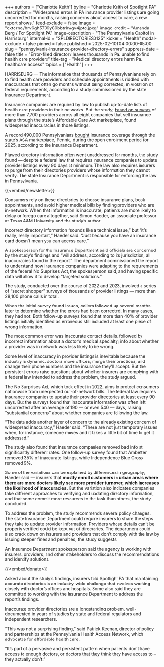+++
authors = ["Charlotte Keith"]
byline = "Charlotte Keith of Spotlight PA"
description = "Widespread errors in PA insurance provider listings are going uncorrected for months, raising concerns about access to care, a new report shows."
feed-exclude = false
image = "external/hrv6gh5799y89bbtrkwgv4jptc.jpeg"
image-credit = "Amanda Berg / For Spotlight PA"
image-description = "The Pennsylvania Capitol in Harrisburg"
internal-id = "SPLDIRECTORIES0125"
kicker = "Health"
modal-exclude = false
pinned = false
published = 2025-02-10T04:00:00-05:00
slug = "pennsylvania-insurance-provider-directory-errors"
suppress-date = false
title = "Error-filled directory leaves thousands in Pa. unable to find health care providers"
title-tag = "Medical directory errors harm Pa. healthcare access"
topics = ["Health"]
+++

HARRISBURG — The information that thousands of Pennsylvanians rely on to find health care providers and schedule appointments is riddled with inaccuracies that often go months without being corrected, in violation of federal requirements, according to a study commissioned by the state Insurance Department.

Insurance companies are required by law to publish up-to-date lists of health care providers in their networks. But the study, <a href="https://www.pa.gov/content/dam/copapwp-pagov/en/insurance/documents/public-hearings-outreach-spcl-proj/network-adequacy/provider-directory-inaccuracies-report-extended.pdf">based on surveys</a> of more than 7,700 providers across all eight companies that sell insurance plans through the state’s Affordable Care Act marketplace, found widespread inaccuracies in those listings.

A record 490,000 Pennsylvanians <a href="https://agency.pennie.com/pid-pennie-remind-pennsylvanians-to-explore-health-coverage-options-before-the-january-15-open-enrollment-deadline-2/">bought</a> insurance coverage through the state’s ACA marketplace, Pennie, during the open enrollment period for 2025, according to the Insurance Department.

Flawed directory information often went unaddressed for months, the study found — despite a federal law that requires insurance companies to update provider listings every 90 days at minimum. The law also requires insurers to purge from their directories providers whose information they cannot verify. The state Insurance Department is responsible for enforcing the law in Pennsylvania.

{{<embed/newsletter>}}

Consumers rely on these directories to choose insurance plans, book appointments, and avoid higher medical bills by finding providers who are in-network. When that information is inaccurate, patients are more likely to delay or forego care altogether, said Simon Haeder, an associate professor at Texas A&amp;M University and the study’s author.

Incorrect directory information “sounds like a technical issue,” but “it’s really, really important,” Haeder said. “Just because you have an insurance card doesn’t mean you can access care.”

A spokesperson for the Insurance Department said officials are concerned by the study’s findings and “will address, according to its jurisdiction, all inaccuracies found in the report.” The department commissioned the report to understand how insurance companies were adapting to the requirements of the federal No Surprises Act, the spokesperson said, and having specific data will allow it to develop “targeted solutions.”

The study, conducted over the course of 2022 and 2023, involved a series of “secret shopper” surveys of thousands of provider listings&nbsp;— more than 28,100 phone calls in total.

When the initial survey found issues, callers followed up several months later to determine whether the errors had been corrected. In many cases, they had not: Both follow-up surveys found that more than 40% of provider listings initially identified as erroneous still included at least one piece of wrong information.

The most common error was inaccurate contact details, followed by incorrect information about a doctor’s medical specialty; info about whether a provider was in network was less likely to be wrong.

Some level of inaccuracy in provider listings is inevitable because the industry is dynamic: doctors move offices, merge their practices, and change their phone numbers and the insurance they’ll accept. But the persistent errors raise questions about whether insurers are complying with a federal law intended to address the problem, the study argued.

The No Surprises Act, which took effect in 2022, aims to protect consumers nationwide from unexpected out-of-network bills. The federal law requires insurance companies to update their provider directories at least every 90 days. But the surveys found that inaccurate information was often left uncorrected after an average of 190 — or even 540 — days, raising “substantial concerns” about whether companies are following the law.

“The data adds another layer of concern to the already existing concern of widespread inaccuracy,” Haeder said. “These are not just temporary issues when, for instance, someone moves and it takes a little bit of time to get it addressed.”

The study also found that insurance companies removed bad info at significantly different rates. One follow-up survey found that Ambetter removed 35% of inaccurate listings, while Independence Blue Cross removed 9%.

Some of the variations can be explained by differences in geography, Haeder said — insurers that <strong>mostly enroll customers in urban areas where there are more doctors likely see more provider turnover, which increases the likelihood of inaccuracies.</strong> But the variation also indicates companies take different approaches to verifying and updating directory information, and that some commit more resources to the task than others, the study concluded.

To address the problem, the study recommends several policy changes. The state Insurance Department could require insurers to share the steps they take to update provider information. Providers whose details can’t be properly verified could be kept out of directories. The department could also crack down on insurers and providers that don’t comply with the law by issuing steeper fines and penalties, the study suggests.

An Insurance Department spokesperson said the agency is working with insurers, providers, and other stakeholders to discuss the recommendations and identify solutions.

{{<embed/donate>}}

Asked about the study’s findings, insurers told Spotlight PA that maintaining accurate directories is an industry-wide challenge that involves working closely with doctor’s offices and hospitals. Some also said they are committed to working with the Insurance Department to address the report’s findings.

Inaccurate provider directories are a longstanding problem, well-documented in years of studies by state and federal regulators and independent researchers.

“This was not a surprising finding,” said Patrick Keenan, director of policy and partnerships at the Pennsylvania Health Access Network, which advocates for affordable health care.

“It’s part of a pervasive and persistent pattern when patients don’t have access to enough doctors, or doctors that they think they have access to – they actually don’t.”

